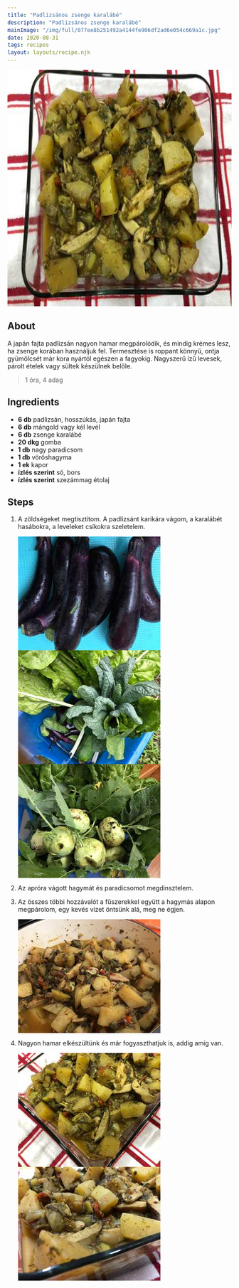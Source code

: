 ```yaml
---
title: "Padlizsános zsenge karalábé"
description: "Padlizsános zsenge karalábé"
mainImage: "/img/full/077ee8b251492a4144fe906df2ad6e054c669a1c.jpg"
date: 2020-08-31
tags: recipes
layout: layouts/recipe.njk
---
```

                            
<p align="center"><a href="https://cookpad.com/hu/receptek/13246991-padlizsanos-zsenge-karalabe" rel="Recipe source page"><img width="751" height="532" src="/img/full/077ee8b251492a4144fe906df2ad6e054c669a1c.jpg"/></a></p>

## About
<p class="mb-sm">A japán fajta padlizsán nagyon hamar megpárolódik, és mindig krémes lesz, ha zsenge korában használjuk fel.  Termesztése is roppant könnyű, ontja gyümölcsét már kora nyártól egészen a fagyokig. Nagyszerű ízű levesek, párolt ételek vagy sültek készülnek belőle. </p>

> 1 óra, 4 adag 

## Ingredients
* **6 db** padlizsán, hosszúkás, japán fajta
* **6 db** mángold vagy kél levél
* **6 db** zsenge karalábé
* **20 dkg** gomba
* **1 db** nagy paradicsom
* **1 db** vöröshagyma
* **1 ek** kapor
* **ízlés szerint** só, bors
* **ízlés szerint** szezámmag étolaj

## Steps

1. A zöldségeket megtisztítom. A padlizsánt karikára vágom, a karalábét hasábokra, a leveleket csíkokra szeletelem.
 
    <p><img width="320" height="256" align="left" src="/img/full/2791554d89d5798a67eb6ba1194737b1e2661b10.jpg"/></p><p><img width="320" height="256" align="left" src="/img/full/c4c0b9b5e99ac192eaa0e9130c971bf1f1ad719b.jpg"/></p><p><img width="320" height="256" align="left" src="/img/full/2c6d7abdedf0ac11b08962aaded705308461042d.jpg"/></p><div style="clear: both"/>

2. Az apróra vágott hagymát és paradicsomot megdinsztelem.
 
    <div style="clear: both"/>

3. Az összes többi hozzávalót a fűszerekkel együtt a hagymás alapon megpárolom, egy kevés vizet öntsünk alá, meg ne égjen.
 
    <p><img width="320" height="256" align="left" src="/img/full/27698345fa423a050243714713e33cf4babce60d.jpg"/></p><div style="clear: both"/>

4. Nagyon hamar elkészültünk és már fogyaszthatjuk is, addig amíg van.
 
    <p><img width="320" height="256" align="left" src="/img/full/acbf0aa948c1436292f225066a06be83d57586b8.jpg"/></p><p><img width="320" height="256" align="left" src="/img/full/b1322fd8fefeba25aae78a314a4a224a7f9a882e.jpg"/></p><div style="clear: both"/>

